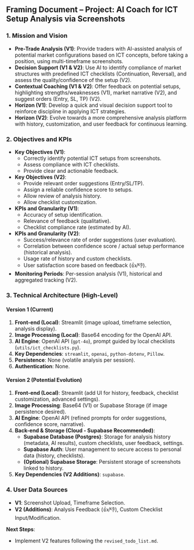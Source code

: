 ## Framing Document – Project: AI Coach for ICT Setup Analysis via Screenshots

### 1. Mission and Vision
- **Pre-Trade Analysis (V1)**: Provide traders with AI-assisted analysis of potential market configurations based on ICT concepts, before taking a position, using multi-timeframe screenshots.
- **Decision Support (V1 & V2)**: Use AI to identify compliance of market structures with predefined ICT checklists (Continuation, Reversal), and assess the quality/confidence of the setup (V2).
- **Contextual Coaching (V1 & V2)**: Offer feedback on potential setups, highlighting strengths/weaknesses (V1), market narrative (V2), and suggest orders (Entry, SL, TP) (V2).
- **Horizon (V1)**: Develop a quick and visual decision support tool to reinforce discipline in applying ICT strategies.
- **Horizon (V2)**: Evolve towards a more comprehensive analysis platform with history, customization, and user feedback for continuous learning.

### 2. Objectives and KPIs
- **Key Objectives (V1)**:
  - Correctly identify potential ICT setups from screenshots.
  - Assess compliance with ICT checklists.
  - Provide clear and actionable feedback.
- **Key Objectives (V2)**:
  - Provide relevant order suggestions (Entry/SL/TP).
  - Assign a reliable confidence score to setups.
  - Allow review of analysis history.
  - Allow checklist customization.
- **KPIs and Granularity (V1)**:
  - Accuracy of setup identification.
  - Relevance of feedback (qualitative).
  - Checklist compliance rate (estimated by AI).
- **KPIs and Granularity (V2)**:
  - Success/relevance rate of order suggestions (user evaluation).
  - Correlation between confidence score / actual setup performance (historical analysis).
  - Usage rate of history and custom checklists.
  - User satisfaction score based on feedback (👍/👎).
- **Monitoring Periods**: Per-session analysis (V1), historical and aggregated tracking (V2).

### 3. Technical Architecture (High-Level)
#### Version 1 (Current)
1.  **Front-end (Local)**: Streamlit (image upload, timeframe selection, analysis display).
2.  **Image Processing (Local)**: Base64 encoding for the OpenAI API.
3.  **AI Engine**: OpenAI API (`gpt-4o`), prompt guided by local checklists (`utils/ict_checklists.py`).
4.  **Key Dependencies**: `streamlit`, `openai`, `python-dotenv`, `Pillow`.
5.  **Persistence**: None (volatile analysis per session).
6.  **Authentication**: None.

#### Version 2 (Potential Evolution)
1.  **Front-end (Local)**: Streamlit (add UI for history, feedback, checklist customization, advanced settings).
2.  **Image Processing**: Base64 (V1) or Supabase Storage (if image persistence desired).
3.  **AI Engine**: OpenAI API (refined prompts for order suggestions, confidence score, narrative).
4.  **Back-end & Storage (Cloud - Supabase Recommended)**:
    - **Supabase Database (Postgres)**: Storage for analysis history (metadata, AI results), custom checklists, user feedback, settings.
    - **Supabase Auth**: User management to secure access to personal data (history, checklists).
    - **(Optional) Supabase Storage**: Persistent storage of screenshots linked to history.
5.  **Key Dependencies (V2 Additions)**: `supabase`.

### 4. User Data Sources
- **V1**: Screenshot Upload, Timeframe Selection.
- **V2 (Additions)**: Analysis Feedback (👍/👎), Custom Checklist Input/Modification.

**Next Steps**:
- Implement V2 features following the `revised_todo_list.md`.
